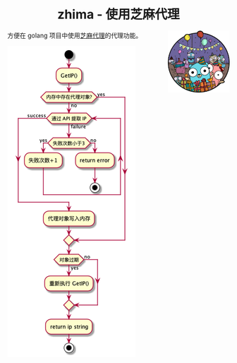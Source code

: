 <h1 align="center">zhima - 使用芝麻代理</h1>

<img align="right" width="140px" src="https://raw.githubusercontent.com/ashleymcnamara/gophers/master/7TH_BIRTHDAY.png">

方便在 golang 项目中使用[芝麻代理](http://h.zhimaruanjian.com/)的代理功能。

![](./docs/diagrams/out/activity/activity.png)
